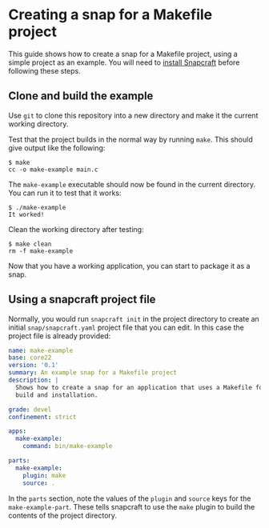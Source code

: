 # Creating a snap for a Makefile project

This guide shows how to create a snap for a Makefile project, using a simple
project as an example.
You will need to [install Snapcraft](https://snapcraft.io/docs/snapcraft-setup)
before following these steps.

## Clone and build the example

Use `git` to clone this repository into a new directory and make it the
current working directory.

Test that the project builds in the normal way by running `make`. This should
give output like the
following:

```
$ make
cc -o make-example main.c
```

The `make-example` executable should now be found in the current directory.
You can run it to test that it works:

```
$ ./make-example
It worked!
```
Clean the working directory after testing:

```
$ make clean
rm -f make-example
```

Now that you have a working application, you can start to package it as a snap.

## Using a snapcraft project file

Normally, you would run `snapcraft init` in the project directory to create an initial `snap/snapcraft.yaml` project file that you can edit. In this case the project file is already provided:

```yaml
name: make-example
base: core22
version: '0.1'
summary: An example snap for a Makefile project
description: |
  Shows how to create a snap for an application that uses a Makefile for
  build and installation.

grade: devel
confinement: strict

apps:
  make-example:
    command: bin/make-example

parts:
  make-example:
    plugin: make
    source: .
```

In the `parts` section, note the values of the `plugin` and `source` keys for the `make-example-part`. These tells snapcraft to use the `make` plugin to build the contents of the project directory.
